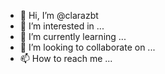 - 👋 Hi, I’m @clarazbt
- 👀 I’m interested in ...
- 🌱 I’m currently learning ...
- 💞️ I’m looking to collaborate on ...
- 📫 How to reach me ...

<!---
clarazbt/clarazbt is a ✨ special ✨ repository because its `README.md` (this file) appears on your GitHub profile.
You can click the Preview link to take a look at your changes.
--->
